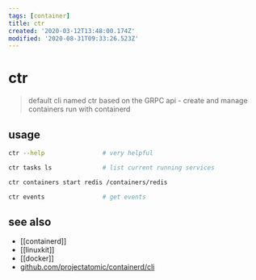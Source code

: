 ```yaml
---
tags: [container]
title: ctr
created: '2020-03-12T13:48:00.174Z'
modified: '2020-08-31T09:33:26.523Z'
---
```


# ctr

> default cli named ctr based on the GRPC api - create and manage containers run with containerd

## usage
```sh
ctr --help                # very helpful

ctr tasks ls              # list current running services

ctr containers start redis /containers/redis

ctr events                # get events
```

## see also
- [[containerd]]
- [[linuxkit]]
- [[docker]]
- [github.com/projectatomic/containerd/cli](https://github.com/projectatomic/containerd/blob/master/docs/cli.md)
